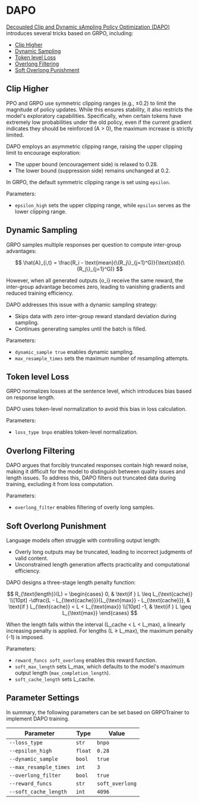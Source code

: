# DAPO

[Decoupled Clip and Dynamic sAmpling Policy Optimization (DAPO)](https://arxiv.org/abs/2503.14476) introduces several tricks based on GRPO, including:
- [Clip Higher](#clip-higher)
- [Dynamic Sampling](#dynamic-sampling)
- [Token level Loss]()
- [Overlong Filtering]()
- [Soft Overlong Punishment](#soft-overlong-punishment)

## Clip Higher
PPO and GRPO use symmetric clipping ranges (e.g., ±0.2) to limit the magnitude of policy updates. While this ensures stability, it also restricts the model's exploratory capabilities. Specifically, when certain tokens have extremely low probabilities under the old policy, even if the current gradient indicates they should be reinforced (A > 0), the maximum increase is strictly limited.

DAPO employs an asymmetric clipping range, raising the upper clipping limit to encourage exploration:
- The upper bound (encouragement side) is relaxed to 0.28.
- The lower bound (suppression side) remains unchanged at 0.2.

In GRPO, the default symmetric clipping range is set using `epsilon`.

Parameters:
- `epsilon_high` sets the upper clipping range, while `epsilon` serves as the lower clipping range.

## Dynamic Sampling
GRPO samples multiple responses per question to compute inter-group advantages:

$$
\hat{A}_{i,t} = \frac{R_i - \text{mean}(\{R_j\}_{j=1}^G)}{\text{std}(\{R_j\}_{j=1}^G)}
$$

However, when all generated outputs {o_i} receive the same reward, the inter-group advantage becomes zero, leading to vanishing gradients and reduced training efficiency.

DAPO addresses this issue with a dynamic sampling strategy:
- Skips data with zero inter-group reward standard deviation during sampling.
- Continues generating samples until the batch is filled.

Parameters:
- `dynamic_sample true` enables dynamic sampling.
- `max_resample_times` sets the maximum number of resampling attempts.

## Token level Loss
GRPO normalizes losses at the sentence level, which introduces bias based on response length.

DAPO uses token-level normalization to avoid this bias in loss calculation.

Parameters:
- `loss_type bnpo` enables token-level normalization.

## Overlong Filtering
DAPO argues that forcibly truncated responses contain high reward noise, making it difficult for the model to distinguish between quality issues and length issues. To address this, DAPO filters out truncated data during training, excluding it from loss computation.

Parameters:
- `overlong_filter` enables filtering of overly long samples.

## Soft Overlong Punishment
Language models often struggle with controlling output length:
- Overly long outputs may be truncated, leading to incorrect judgments of valid content.
- Unconstrained length generation affects practicality and computational efficiency.

DAPO designs a three-stage length penalty function:

$$
R_{\text{length}}(L) =
\begin{cases}
0, & \text{if } L \leq L_{\text{cache}} \\[10pt]
-\dfrac{L - L_{\text{cache}}}{L_{\text{max}} - L_{\text{cache}}}, & \text{if } L_{\text{cache}} < L < L_{\text{max}} \\[10pt]
-1, & \text{if } L \geq L_{\text{max}}
\end{cases}
$$

When the length falls within the interval (L_cache < L < L_max), a linearly increasing penalty is applied. For lengths (L ≥ L_max), the maximum penalty (-1) is imposed.

Parameters:
- `reward_funcs soft_overlong` enables this reward function.
- `soft_max_length` sets L_max, which defaults to the model's maximum output length (`max_completion_length`).
- `soft_cache_length` sets L_cache.

## Parameter Settings
In summary, the following parameters can be set based on GRPOTrainer to implement DAPO training.

| Parameter             | Type      | Value       |
|-----------------------|-----------|-------------|
| `--loss_type`         | `str`     | `bnpo`      |
| `--epsilon_high`      | `float`   | `0.28`      |
| `--dynamic_sample`    | `bool`    | `true`      |
| `--max_resample_times`| `int`     | `3`         |
| `--overlong_filter`   | `bool`    | `true`      |
| `--reward_funcs`      | `str`     | `soft_overlong`|
| `--soft_cache_length` | `int`     | `4096`      |
